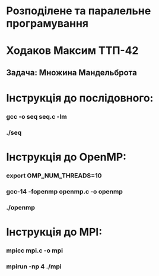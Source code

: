 # Розподілене та паралельне програмування  
# Ходаков Максим ТТП-42  
## Задача: Множина Мандельброта

# Інструкція до послідовного:

### gcc -o seq seq.c -lm
### ./seq

# Інструкція до OpenMP:  

### export OMP_NUM_THREADS=10
### gcc-14 -fopenmp openmp.c -o openmp
### ./openmp  

# Інструкція до MPI:

### mpicc mpi.c -o mpi
### mpirun -np 4 ./mpi
